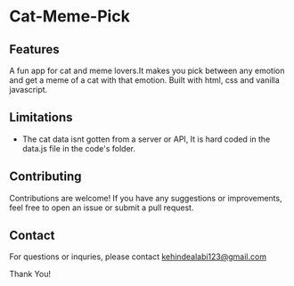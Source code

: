 # Cat-Meme-Pick
## Features
A fun app for cat and meme lovers.It makes you pick between any emotion and get a meme of a cat with that emotion. Built with html, css and vanilla javascript.

## Limitations
- The cat data isnt gotten from a server or API, It is hard coded in the data.js file in the code's folder.

## Contributing
Contributions are welcome! If you have any suggestions or improvements, feel free to open an issue or submit a pull request.

## Contact
For questions or inquries, please contact <a href="mailto:kehindealabi123@gmail.com" target="_blank">kehindealabi123@gmail.com<a>

Thank You!